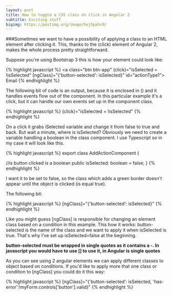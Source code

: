 ```yaml
---
layout: post
title: How to toggle a CSS class on click in Angular 2
subtitle: Exciting stuff
bigimg: https://postimg.org/image/hxj5pxhs9/
---
```


###Sometimes we want to have a possibility of applying a class to an HTML element after clicking it. This, thanks to the (click) element of Angular 2, makes the whole process pretty straightforward.

Suppose you're using Bootstrap 3 this is how your element could look like:

{% highlight javascript %}
<a class="btn btn-app"
   (click)="isSelected = !isSelected"
   [ngClass]="{'button-selected': isSelected}"
   id="actionType1">
   <i class="fa fa-envelope-o"></i> Email
</a>
{% endhighlight %} 

The following bit of code is an output, because it is enclosed in () and it handles events flow out of the component. In this particular example it's a click, but it can handle our own events set up in the component class.

{% highlight javascript %}
(click)="isSelected = !isSelected"
{% endhighlight %} 

On a click it grabs iSelected variable and change it from false to true and back. But wait a minute, where is isSelected? Obviously we need to create a variable handling a boolean in the class component. I use Typescript so in my case it will look like this. 

{% highlight javascript %}
export class AddActionComponent {

  //is button clicked is a boolean
  public isSelected: boolean = false;
}
{% endhighlight %} 

I want it to be set to false, so the class which adds a green border doesn't appear until the object is clicked (is equal true).

The following bit:

{% highlight javascript %}
[ngClass]="{'button-selected': isSelected}"
{% endhighlight %} 

Like you might guess [ngClass] is responsible for changing an element class based on a condition in this example. This how it works: button-selected is the name of the class and we want to apply it when isSelected is true. That's why I've set up isSelected=false at the beginning.

**button-selected must be wrapped in single quotes as it contains a -. In javascript you would have to use [] to use it, in Angular is single quotes**

As you can see using 2 angular elements we can apply different classes to object based on conditions. If you'd like to apply more that one class or condition to [ngClass] you could do it this way:

{% highlight javascript %}
[ngClass]="{'button-selected': isSelected, 'has-error':!myForm.controls['button'].valid}"
{% endhighlight %} 
